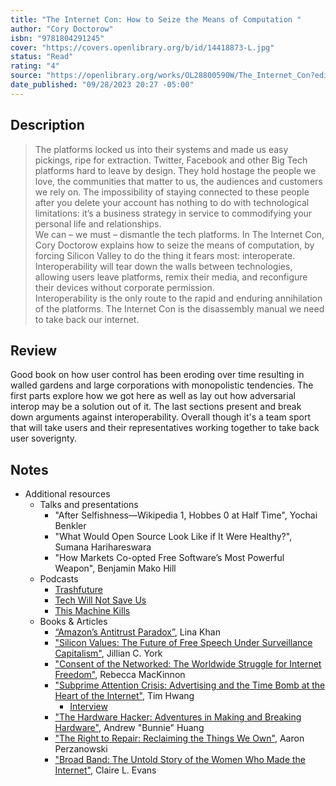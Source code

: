 ```yaml
---
title: "The Internet Con: How to Seize the Means of Computation "
author: "Cory Doctorow"
isbn: "9781804291245"
cover: "https://covers.openlibrary.org/b/id/14418873-L.jpg"
status: "Read"
rating: "4"
source: "https://openlibrary.org/works/OL28800590W/The_Internet_Con?edition=key%3A/books/OL39552949M"
date_published: "09/28/2023 20:27 -05:00"
---
```


## Description

> The platforms locked us into their systems and made us easy pickings, ripe for extraction. Twitter, Facebook and other Big Tech platforms hard to leave by design. They hold hostage the people we love, the communities that matter to us, the audiences and customers we rely on. The impossibility of staying connected to these people after you delete your account has nothing to do with technological limitations: it’s a business strategy in service to commodifying your personal life and relationships.
> <br>
> We can – we must – dismantle the tech platforms. In The Internet Con, Cory Doctorow explains how to seize the means of computation, by forcing Silicon Valley to do the thing it fears most: interoperate. Interoperability will tear down the walls between technologies, allowing users leave platforms, remix their media, and reconfigure their devices without corporate permission.
> <br>
> Interoperability is the only route to the rapid and enduring annihilation of the platforms. The Internet Con is the disassembly manual we need to take back our internet.

## Review

Good book on how user control has been eroding over time resulting in walled gardens and large corporations with monopolistic tendencies. The first parts explore how we got here as well as lay out how adversarial interop may be a solution out of it. The last sections present and break down arguments against interoperability. Overall though it's a team sport that will take users and their representatives working together to take back user soverignty. 

## Notes

- Additional resources
  - Talks and presentations 
    - "After Selfishness—Wikipedia 1, Hobbes 0 at Half Time", Yochai Benkler
    - "What Would Open Source Look Like if It Were Healthy?", Sumana Harihareswara
    - "How Markets Co-opted Free Software’s Most Powerful Weapon", Benjamin Mako Hill
  - Podcasts
    - [Trashfuture](https://www.trashfuture.co.uk/)
    - [Tech Will Not Save Us](https://www.techwontsave.us)
    - [This Machine Kills](https://podverse.fm/podcast/yZQWqLVMan)
  - Books & Articles
    - [“Amazon’s Antitrust Paradox”](https://www.yalelawjournal.org/note/amazons-antitrust-paradox), Lina Khan
    - ["Silicon Values: The Future of Free Speech Under Surveillance Capitalism"](https://www.harvard.com/book/silicon_values/), Jillian C. York
    - ["Consent of the Networked: The Worldwide Struggle for Internet Freedom"](https://consentofthenetworked.com/), Rebecca MacKinnon
    - ["Subprime Attention Crisis: Advertising and the Time Bomb at the Heart of the Internet"](https://us.macmillan.com/books/9780374538651/subprimeattentioncrisis), Tim Hwang
      - [Interview](https://archive.org/details/subprime-attention-crisis)
    - ["The Hardware Hacker: Adventures in Making and Breaking Hardware"](https://nostarch.com/hardwarehackerpaperback), Andrew "Bunnie" Huang
    - ["The Right to Repair: Reclaiming the Things We Own"](https://www.cambridge.org/core/books/right-to-repair/D4FBBD5AE06602029E8680BDC7FA93A6), Aaron Perzanowski
    - ["Broad Band: The Untold Story of the Women Who Made the Internet"](https://mitpressbookstore.mit.edu/book/9780735211759), Claire L. Evans